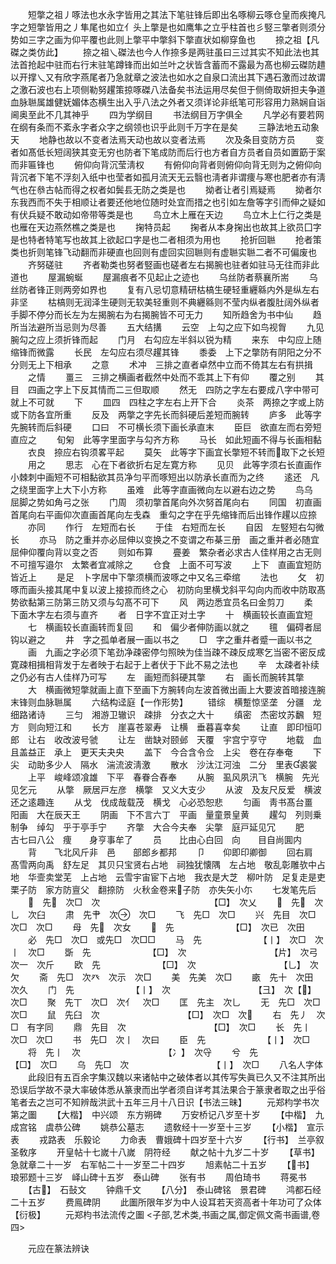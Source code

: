 <!-- { "loadSidebar": true } -->
　　短撆之祖丿啄法也水永字皆用之其法下笔驻锋后即出名啄柳云啄仓皇而疾掩凡字之短撆皆用之丿隼尾也如立亻头上撆是也如鹰隼之立乎柱首也彡竪三撆者则须分势如三字之画为仰平覆也此则上撆平中撆斜下撆直状如柳穿鱼也
　　捺之祖【凡磔之类仿此】
　　捺之祖乀磔法也今人作捺多是两驻虽曰三过其实不知此法也其法首抢起中驻而右行末驻笔蹲锋而出如兰叶之状皆含蓄而不露最为髙也柳云磔防趞以开撑乀又有欣字燕尾者乃急就章之波法也如水之自泉口流出其下遇石激而过故谓之激石波也右上项侧勒努趯策掠啄磔八法备矣书法运用尽矣但于侧倚取妍担夫争道血脉聮属雄健妩媚体态横生出入乎八法之外者又须详论非纸笔可形容用力熟娴自诣阃奥至此不几其神乎
　　四为学纲目
　　书法纲目万字俱全
　　凡学必有要若网在纲有条而不紊永字者众字之纲领也识乎此则千万字在是矣
　　三静法地五动象天
　　地静也故以不变者法焉天动也故以变者法焉
　　次及条目变防方员
　　变者如髙低长短阔狭其变无穷也防者下笔成防而后行也方者自方员者自员如置筯于案而非匾锋也
　　俯仰向背沉莹淸权
　　有俯仰向背者则俯仰向背无则为之俯仰向背沉者下笔不浮刻入纸中也莹者如孤月流天无云翳也淸者非谓痩与寒也肥者亦有淸气也在叅古帖而得之权者如鬓镸无防之类是也
　　拗者让者引焉疑焉
　　拗者尔东我西而不失于相顺让者要还他地位随时处宜而措之也引如左詹等字引而伸之疑如有伏兵疑不敢动如帝带等类是也
　　鸟立木上雁在天边
　　鸟立木上仁行之类是也雁在天边燕然樵之类是也
　　掬特员起
　　掬者从本身掬出也故其上欲员囗字是也特者特笔写也故其上欲起口字是也二者相须为用也
　　抢折回聮
　　抢者策类也折则笔锋飞动翻而非硬直也回则有虚回实回聮则有虚聮实聮二者不可偏废也
　　齐努磋驻
　　齐者勒类也努者竪画也磋者左右揭腕也驻者如驻马无往而非此道也
　　屋漏蜿蜒
　　屋漏痕者不见起止之迹也
　　乌丝防者蔡襄所耑
　　乌丝防者锋正则两旁如界也
　　复有八忌切意精研枯槁生硬轻重纒緜内外是纵左右非坚
　　枯槁则无润泽生硬则无软美轻重则不典纒緜则不莹内纵者腹肚阔外纵者手脚不停分而长左为左揭腕右为右揭腕皆不可无力
　　知所趋舍为书中仙
　　趋所当法避所当忌则为尽善
　　五大结搆
　　云空　上勾之应下如鸟视胷
　　九见　腕勾之应上须折锋而起
　　门月　右勾应左半斜以锐为精
　　来东　中勾应上随缩锋而微露
　　长民　左勾应右须尽趯其锋
　　黍委　上下之撆防有阴阳之分不分则无上下相承
　　之意
　　术冲　三排之直者卓然中立而不倚其左右有拱揖
　　之情
　　畺三　三排之横画者截然中处而不乖其上下有仰
　　覆之别
　　其目　四画之字上下反其情而二三但取顺
　　然无　四防之字左右要成八字中带可就上不可就
　　下
　　皿四　四柱之字左右上开下合
　　炎茶　两捺之字或上防或下防各宜所重
　　反及　两撆之字先长而斜硬后差短而腕转
　　庐多　此等字先腕转而后斜硬
　　口曰　不可横长须下画长承直末
　　臣巨　欲直左而右旁短直应之
　　旬匊　此等字里面字与勾齐方称
　　马长　如此短画不得与长画相黏
　　衣良　捺应右钩须畧平起
　　莫矢　此等字下画宜长撆短不转而取下之长短
　　用之
　　思志　心在下者欲折右足左寛方称
　　见贝　此等字须右长直画作小棘刺中画短不可相黏欲其员净匀平而啄短出以防承长直而为之终
　　逺还　凡之绕里面字上大下小方称
　　虽难　此等字直画微向左以避右边之势
　　鸟乌　屈脚之势如角弓之张
　　门周　须初撆首尾向外次努首尾向右
　　同国　初直画首尾向右平画仰次直画首尾向左戋森　重勾之字在乎先缩锋而后出锋作趯以应捺
　　亦同
　　作行　左短而右长
　　于佳　右短而左长
　　自因　左竪短右勾微长
　　亦马　防之重并亦必屈伸以变换之不变谓之布棊三册　画之重并者必随宜屈伸仰覆向背以变之否
　　则如布算
　　亹姜　繁杂者必求古人佳样用之古无则不可擅写邉尔　太繁者宜减除之
　　仓食　上面不可写波
　　上下　直画宜短防皆近上
　　是足　卜字居中下撆须横而波啄之中又名三牵绾
　　法也
　　攵　初啄而画头接其尾中复以波上接掠而终之心　初防向里横戈斜平勾向内而收中防取髙势欲黏第三防第三防又须与勾髙不可下
　　风　两边悉宜员名曰金剪刀
　　柔　下面木字左右须与直齐
　　者　日字不宜正对土字
　　十　横画较长直画宜短
　　七　横画较长直画转而复回
　　和　偏少者伸防画以就之
　　氊　偏碍者屈钩以避之
　　井　字之孤单者展一画以书之
　　□　字之重幷者蹙一画以书之
　　画　九画之字必须下笔劲净疎密停匀照映为佳当疎不疎反成寒乞当密不密反成寛疎相揖相背发于左者映于右起于上者伏于下此不易之法也
　　辛　太疎者补续之仍必有古人佳样乃可写
　　左　画短而斜硬其撆
　　右　画长而腕转其撆
　　大　横画微短撆就画上直下至画下方腕转向左波首微出画上大要波首暗接连腕末锋则血脉聮属
　　六结构迳庭【一作形势】
　　错综　横蹔惊坚垄　分疆　龙细路诸诗
　　三匀　湘游卫辙识　疎排　分衣之大十
　　缜密　杰密坟苏飜　短方　则向短江和
　　长方　崖喜苍翠寿　让横　垂暮喜幸矣
　　让直　即印恒叩郎　让右　收改波号虢
　　让左　凿缺对颐邺　天覆　宇宫宁亨守
　　地载　血且盖益正　承上　更天夫夬央
　　盖下　今合含令佥　上尖　卷在存奉奄
　　下尖　动助多少人　隔水　湍流波淸激
　　散水　沙汰江河浊　二分　里表裘裳
　　上平　峻峰颂飡雄　下平　春眷合舂奉
　　从腕　虱风夙汛飞　横腕　先光见乞元
　　从撆　厥居戸左彦　横撆　又义大支少
　　从波　及友尺反爱　横波　还之逺趣连
　　从戈　伐成哉载茂　横戈　心必恐恕悲
　　匀画　靑书髙台畺　阳画　大在辰天王
　　阴画　下不言六丁　平画　量童景皇黄
　　趯勾　列则乗制争　绰勾　乎于亭手宁
　　齐撆　大合今夫奉　尖撆　庭戸延见冗
　　肥　　古七曰八公　痩　　身亨事牟了
　　员　　比由心白回　向　　目自尚圎内
　　背　　飞北风斤非　邑　　部郎乡都邦
　　卩　　仰即印卿御
　　回右肩　髙雪两向禹　舒左足　其贝只宝贤右占地　祠独犹懐隅　左占地　敬乱彰雕欤中占地　华壸卖堂芜　上占地　云雪宇宙宦下占地　我衣是大芝　柳叶防　足复走是吏栗子防　家方防亶父　翻捺防　火秋金卷来子防　亦失矢小尓
　　七发笔先后
　　　先　次□　次　　　　　　　　　　　　　【□】　次乂
　　　先　次乚　次臼
　　肃　先肀　次　次□
　　飞　先□　次□
　　兴　先目　次□　次□　次□
　　母　先　次女
　　　先　　　　　　　【□】　次已　次田
　　必　先□　次□　或先□　次□□
　　马　先　　　　　　　【丨】　次□　次丨　次□
　　斲　先　　　　　　　【□】　次　　　　　　　　　　【片】　次弓　次一　次斤
　　欧　先　　　　　　　【□】　次　　　　　　　　　　【乚】　次欠
　　斋　先□　次癶　次示　次□
　　美　先美　次□
　　畞　先十　次田　次久
　　门　先　　　　　　　【丨】　次　　　　　　　　　　【彐】　次【】　次□
　　聚　先丅　次□　次亻　次□
　　匡　先主　次乚
　　无　先□　次□　次□
　　鼠　先臼　次　　　　　　　　　　【□】　次□　次
　　右　先丿　次□　有字同
　　鼎　先目　次　　　　　　　　　　【□】　次□
　　长　先丨　次□　次□
　　书　先□　次丨　次曰
　　臣　先　　　　　　　【丨】　次□
　　将　先丨　次　　　　　　　　　　【冫】　次寽
　　兮　先　　　　　　　【□】　次□
　　乌　先□　次　　　　　　　　　　【丨】　次□
　　八名人字体
　　此段旧有五百余字集汉魏以来诸帖中之破体者以其传写失眞已久又不注其所出恐误后学故不录大率破体悉从篆隶而出学者须自详考其法果合于篆隶者取之出乎俗笔者去之岂可不知辨哉洪武十五年三月十八日识【书法三昧】
　　元郑枃学书次第之圗
　　【大楷】　中兴颂　东方朔碑
　　万安桥记八岁至十岁
　　【中楷】　九成宫铭　虞恭公碑
　　姚恭公墓志
　　遗敎经十一岁至十三岁
　　【小楷】　宣示表
　　戎路表　乐毅论
　　力命表　曹娥碑十四岁至十六岁
　　【行书】　兰亭叙　　　　　圣敎序
　　开皇帖十七嵗十八嵗　阴符经
　　献之帖十九岁二十岁
　　【草书】　急就章二十一岁　右军帖二十一岁至二十四岁
　　旭素帖二十五岁
　　【书】　琅邪题十三岁　峄山碑十五岁　泰山碑
　　张有书
　　周伯琦书
　　蒋冕书
　　【古】　石鼔文
　　钟鼎千文
　　【八分】　泰山碑铭　景君碑
　　鸿都石经二十五岁
　　费鳯碑阴
　　此圗所限年岁为中人设耳若天资高者十年功可了众体【衍极】
　　元郑枃书法流传之圗
<子部,艺术类,书画之属,御定佩文斋书画谱,卷四>

　　元应在篆法辨诀
